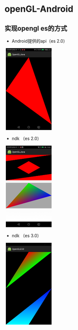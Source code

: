 # openGL-Android
## 实现opengl es的方式
* Android提供的api（es 2.0）
<div>
  <img src="https://github.com/GitHub-bigT/openGL-Android/blob/master/images/1.png" width="150px"/>
</div>

* ndk （es 2.0）

<div>
  <img src="https://github.com/GitHub-bigT/openGL-Android/blob/master/images/cpp.png" width="150px"/>
</div>

* ndk （es 3.0）

<div>
  <img src="https://github.com/GitHub-bigT/openGL-Android/blob/master/images/vaovbo1.png" width="150px"/>
</div>
